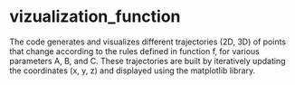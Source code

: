 # vizualization_function
The code generates and visualizes different trajectories (2D, 3D) of points that change according to the rules defined in function f, for various parameters A, B, and C. These trajectories are built by iteratively updating the coordinates (x, y, z) and displayed using the matplotlib library.
